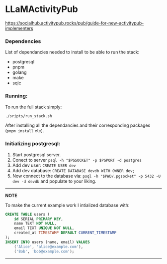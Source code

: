 # LLaMActivityPub

https://socialhub.activitypub.rocks/pub/guide-for-new-activitypub-implementers

### Dependencies
List of dependancies needed to install to be able to run the stack:
* postgresql
* pnpm
* golang
* make
* sqlc

### Running:
To run the full stack simply:
```bash
./sripts/run_stack.sh
```

After installing all the dependancies and their corresponding packages (`pnpm install` etc).

### Initializing postgresql: 
1. Start postgresql server.
2. Conect to server `psql -h "$PGSOCKET" -p $PGPORT -d postgres`
3. Add dev user: `CREATE USER dev`
4. Add dev database: `CREATE DATABASE devdb WITH OWNER dev;`
5. Now connect to the database via: `psql -h "$PWD/.pgsocket" -p 5432 -U dev -d devdb` and populate to your liking.

---
**NOTE**

To make the current example work I intialized database with:
```sql
CREATE TABLE users (
    id SERIAL PRIMARY KEY,
    name TEXT NOT NULL,
    email TEXT UNIQUE NOT NULL,
    created_at TIMESTAMP DEFAULT CURRENT_TIMESTAMP
);
INSERT INTO users (name, email) VALUES
    ('Alice', 'alice@example.com'),
    ('Bob', 'bob@example.com');
```

---
